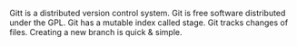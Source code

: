 Gitt is a distributed version control system.
Git is free software distributed under the GPL.
Git has a mutable index called stage.
Git tracks changes of files.
Creating a new branch is quick & simple.
